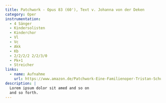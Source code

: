 ```yaml
---
title: Patchwork - Opus 83 (60'), Text v. Johanna von der Deken
category: Oper
instrumentation:
  - 4 Sänger
  - Kindersolisten
  - Kinderchor
  - Vl
  - Vc
  - Akk
  - Kb
  - 2/2/2/2 2/2/3/0
  - Pk+1 
  - Streicher
links:
  - name: Aufnahme
    url: https://www.amazon.de/Patchwork-Eine-Familienoper-Tristan-Schulze/dp/B072WR36GL
description: |
  Lorem ipsum dolor sit amed and so on
  and so forth.
---
```

